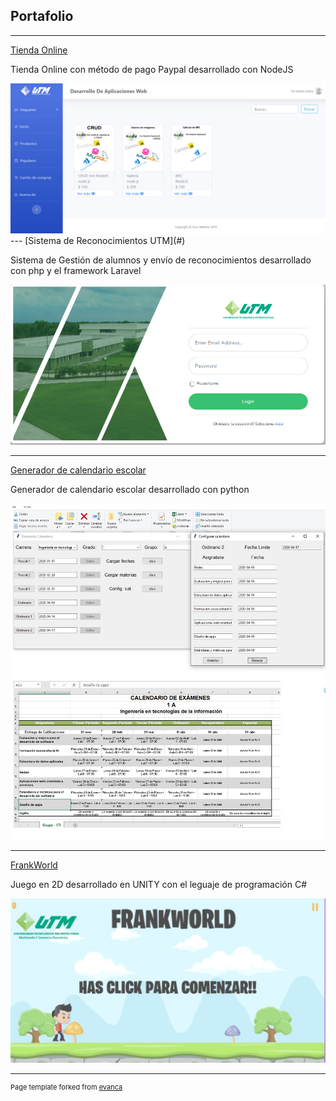 ## Portafolio

--- 
[Tienda Online](#)
<p>Tienda Online con método de pago Paypal desarrollado con NodeJS</p>
<img src="images/5.png?raw=true"/>
--- 
[Sistema de Reconocimientos UTM](#)
<p>Sistema de Gestión de alumnos y envío de reconocimientos desarrollado con php y el framework Laravel</p>
<img src="images/1.png?raw=true"/>

---
[Generador de calendario escolar](#)
<p>Generador de calendario escolar desarrollado con python</p>
<img src="images/generador calendario.jpg?raw=true"/>

---
[FrankWorld](#)
<p>Juego en 2D desarrollado en UNITY con el leguaje de programación C#</p>
<img src="images/3.jpg?raw=true"/>

---


<p style="font-size:11px">Page template forked from <a href="https://github.com/evanca/quick-portfolio">evanca</a></p>
<!-- Remove above link if you don't want to attibute -->
